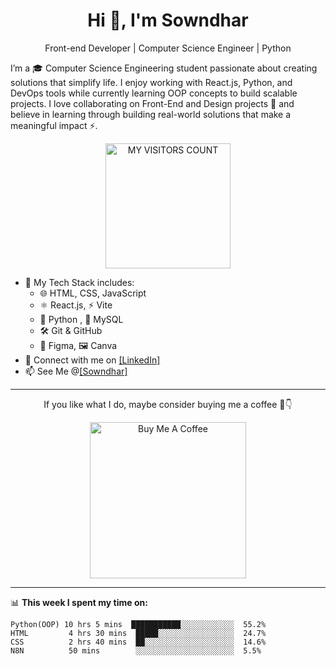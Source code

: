 <h1 align="center">Hi 👋, I'm Sowndhar</h1>
<p align="center">Front-end Developer | Computer Science Engineer | Python</p>

I’m a 🎓 Computer Science Engineering student passionate about creating solutions that simplify life. I enjoy working with React.js, Python, and DevOps tools while currently learning OOP concepts to build scalable projects. I love collaborating on Front-End and Design projects 🤝 and believe in learning through building real-world solutions that make a meaningful impact ⚡.

<p align="center">
  <img src="https://visitor-badge.laobi.icu/badge?page_id=B-Sowndhar.B-Sowndhar" alt="MY VISITORS COUNT" width="200">
</p>  


- 🔧 My Tech Stack includes:
   - 🌐 HTML, CSS, JavaScript
   - ⚛️ React.js, ⚡ Vite
   - 🐍 Python , 💾 MySQL
   - 🛠️ Git & GitHub
   - 🎨 Figma,  🖼️ Canva
- 🔗 Connect with me on [[LinkedIn]](https://www.linkedin.com/in/bsowndhar04/)
- 📫 See Me @[[Sowndhar]](https://linktr.ee/b_sowndhar)

---
<p align="center">
  If you like what I do, maybe consider buying me a coffee 🥺👇
</p>

<p align="center">
  <a href="https://www.buymeacoffee.com/b_sowndhar" target="_blank">
    <img src="https://cdn.buymeacoffee.com/buttons/v2/default-yellow.png" alt="Buy Me A Coffee" width="250" >
  </a>
</p>

---

📊 **This week I spent my time on:**

```text
Python(OOP) 10 hrs 5 mins  ███████████░░░░░░░░░░░░  55.2%
HTML         4 hrs 30 mins  █████░░░░░░░░░░░░░░░░░  24.7%
CSS          2 hrs 40 mins  ██░░░░░░░░░░░░░░░░░░░░  14.6%
N8N          50 mins        ░░░░░░░░░░░░░░░░░░░░░░  5.5%

```

